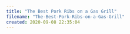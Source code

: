 ```yaml
---
title: "The Best Pork Ribs on a Gas Grill"
filename: "The-Best-Pork-Ribs-on-a-Gas-Grill"
created: 2020-09-08 22:35:04
---
```

